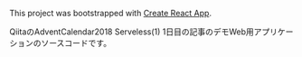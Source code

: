 This project was bootstrapped with [Create React App](https://github.com/facebook/create-react-app).

QiitaのAdventCalendar2018 Serveless(1) 1日目の記事のデモWeb用アプリケーションのソースコードです。
